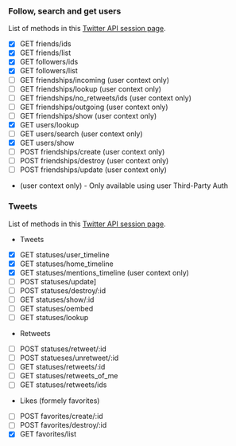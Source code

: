 ### Follow, search and get users

List of methods in this [Twitter API session page](https://developer.twitter.com/en/docs/accounts-and-users/follow-search-get-users/api-reference/get-users-lookup).

* [x] GET friends/ids
* [x] GET friends/list
* [x] GET followers/ids
* [x] GET followers/list
* [ ] GET friendships/incoming (user context only)
* [ ] GET friendships/lookup (user context only)
* [ ] GET friendships/no_retweets/ids (user context only)
* [ ] GET friendships/outgoing (user context only)
* [ ] GET friendships/show (user context only)
* [x] GET users/lookup
* [ ] GET users/search (user context only)
* [x] GET users/show
* [ ] POST friendships/create (user context only)
* [ ] POST friendships/destroy (user context only)
* [ ] POST friendships/update (user context only)

* (user context only) - Only available using user Third-Party Auth

### Tweets

List of methods in this [Twitter API session page](https://developer.twitter.com/en/docs/tweets/timelines/overview).

- Tweets
* [x] GET statuses/user_timeline
* [x] GET statuses/home_timeline
* [x] GET statuses/mentions_timeline (user context only)
* [ ] POST statuses/update]
* [ ] POST statuses/destroy/:id
* [ ] GET statuses/show/:id
* [ ] GET statuses/oembed
* [ ] GET statuses/lookup

- Retweets
* [ ] POST statuses/retweet/:id
* [ ] POST statueses/unretweet/:id
* [ ] GET statuses/retweets/:id
* [ ] GET statuses/retweets_of_me
* [ ] GET statuses/retweets/ids

- Likes (formely favorites)
* [ ] POST favorites/create/:id
* [ ] POST favorites/destroy/:id
* [x] GET favorites/list